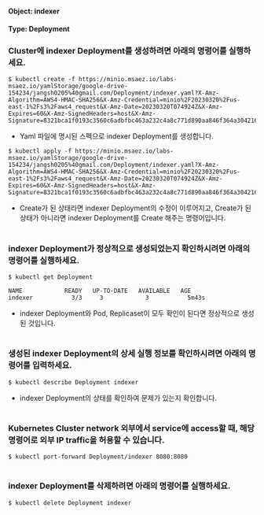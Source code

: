 
#### Object: indexer
#### Type: Deployment

### Cluster에 indexer Deployment를 생성하려면 아래의 명령어를 실행하세요.

```
$ kubectl create -f https://minio.msaez.io/labs-msaez.io/yamlStorage/google-drive-154234/jangsh0205%40gmail.com/Deployment/indexer.yaml?X-Amz-Algorithm=AWS4-HMAC-SHA256&X-Amz-Credential=minio%2F20230320%2Fus-east-1%2Fs3%2Faws4_request&X-Amz-Date=20230320T074924Z&X-Amz-Expires=60&X-Amz-SignedHeaders=host&X-Amz-Signature=8321bca1f0193c3560c6adbfbc463a232c4a8c771d890aa846f364a3042161c7
```
- Yaml 파일에 명시된 스펙으로 indexer Deployment를 생성합니다.

```
$ kubectl apply -f https://minio.msaez.io/labs-msaez.io/yamlStorage/google-drive-154234/jangsh0205%40gmail.com/Deployment/indexer.yaml?X-Amz-Algorithm=AWS4-HMAC-SHA256&X-Amz-Credential=minio%2F20230320%2Fus-east-1%2Fs3%2Faws4_request&X-Amz-Date=20230320T074924Z&X-Amz-Expires=60&X-Amz-SignedHeaders=host&X-Amz-Signature=8321bca1f0193c3560c6adbfbc463a232c4a8c771d890aa846f364a3042161c7
```
- Create가 된 상태라면 indexer Deployment의 수정이 이루어지고, Create가 된 상태가 아니라면 indexer Deployment를 Create 해주는 명령어입니다.  
#

### indexer Deployment가 정상적으로 생성되었는지 확인하시려면 아래의 명령어를 실행하세요.

```
$ kubectl get Deployment

NAME            READY   UP-TO-DATE   AVAILABLE   AGE
indexer           3/3     3            3           5m43s

```
- indexer Deployment와 Pod, Replicaset이 모두 확인이 된다면 정상적으로 생성된 것입니다.
#

### 생성된 indexer Deployment의 상세 실행 정보를 확인하시려면 아래의 명령어를 입력하세요.

```
$ kubectl describe Deployment indexer
```
- indexer Deployment의 상태를 확인하여 문제가 있는지 확인합니다. 
#

### Kubernetes Cluster network 외부에서 service에 access할 때, 해당 명령어로 외부 IP traffic을 허용할 수 있습니다.

```
$ kubectl port-forward Deployment/indexer 8080:8080
```
#

### indexer Deployment를 삭제하려면 아래의 명령어를 실행하세요.

```
$ kubectl delete Deployment indexer
```
#


